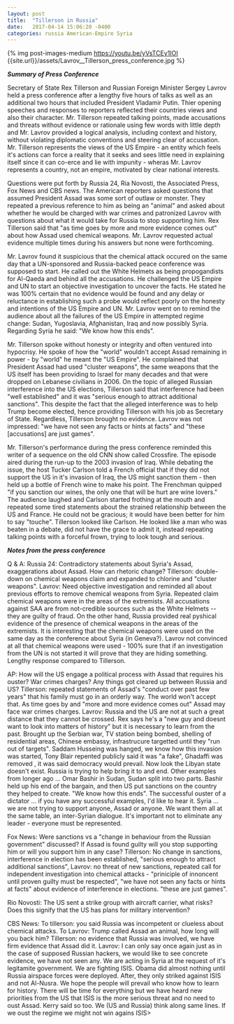 ```yaml
---
layout: post
title:  "Tillerson in Russia"
date:   2017-04-14 15:06:20 -0400
categories: russia American-Empire Syria
---
```



{% img post-images-medium https://youtu.be/yVsTCEy1IOI {{site.url}}/assets/Lavrov__Tillerson_press_conference.jpg %}

***Summary of Press Conference***

Secretary of State Rex Tillerson and Russian Foreign Minister Sergey Lavrov held a press conference after a lengthy five hours of talks as well as an additional two hours that included President Vladamir Putin. Thier opening speeches and responses to reporters reflected their countries views and also their character.  Mr. Tillerson repeated talking points, made accusations and threats without evidence or rationale using few words with little depth and Mr. Lavrov provided a logical analysis, including context and history, without violating diplomatic conventions and steering clear of accusation.  Mr. Tillerson represents the views of the US Empire - an entity which feels it's actions can force a reality that it seeks and sees little need in explaining itself since it can co-erce and lie with impunity - wheras Mr. Lavrov represents a country, not an empire, motivated by clear national interests. 

<!--excerpt-->

Questions were put forth by Russia 24, Ria Novosti, the Associated Press, Fox News and CBS news.  The American reporters asked questions that assumed President Assad was some sort of outlaw or monster.  They repeated a previous reference to him as being an "animal" and asked about whether he would be charged with war crimes and patronized Lavrov with questions about what it would take for  Russia to stop supporting him. Rex Tillerson said that "as time goes by more and more evidence comes out" about how Assad used chemical weapons.  Mr. Lavrov requested actual evidence multiple times during his answers but none were forthcoming.  

Mr. Lavrov found it suspicious that the chemical attack occured on the same day that a UN-sponsored and Russia-backed peace conference was supposed to start.  He called out the White Helmets as being propogandists for Al-Qaeda and behind all the accusations. He challenged the US Empire and UN to start an objective investigation to uncover the facts.  He stated he was 100% certain that no evidence would be found and any delay or reluctance in establishing such a probe would reflect poorly on the honesty and intentions of the US Empire and UN.  Mr. Lavrov went on to remind the audience about all the failures of the US Empire in attempted regime change: Sudan, Yugoslavia, Afghanistan, Iraq and now possibly Syria.  Regarding Syria he said:  "We know how this ends".  

Mr. Tillerson spoke without honesty or integrity and often ventured into hypocrisy.  He spoke of how the "world" wouldn't accept Assad remaining in power - by "world" he meant the "US Empire".  He complained that President Assad had used "cluster weapons", the same weapons that the US itself has been providing to Israel for many decades and that were dropped on Lebanese civilians in 2006.  On the topic of alleged Russian interference into the US elections, Tillerson said that interference had been "well established" and it was "serious enough to attract additional sanctions".  This despite the fact that the alleged interference was to help Trump become elected, hence providing Tillerson with his job as Secretary of State. Regardless, Tillerson brought no evidence. Lavrov was not impressed: "we have not seen any facts or hints at facts" and "these [accusations] are just games".

Mr. Tillerson's performance during the press conference reminded this writer of a sequence on the old CNN show called Crossfire. The episode aired during the run-up to the 2003 invasion of Iraq. While debating the issue, the host Tucker Carlson told a French official that if they did not support the US in it's invasion of Iraq, the US might sanction them - then held up a bottle of French wine to make his point.  The Frenchman quipped "if you sanction our wines, the only one that will be hurt are wine lovers."  The audience laughed and Carlson started frothing at the mouth and repeated some tired statements about the strained relationship between the US and France.  He could not be gracious; it would have been better for him to say "touche". Tillerson looked like Carlson.  He looked like a man who was beaten in a debate, did not have the grace to admit it, instead repeating talking points with a forceful frown, trying to look tough and serious.

***Notes from the press conference***

Q & A:
Russia 24: Contradictory statements about Syria's Assad, exaggerations about Assad. How can rhetoric change?  Tillerson: double-down on chemical weapons claim and expanded to chlorine and "cluster weapons".  Lavrov: Need objective investigation and reminded all about previous efforts to remove chemical weapons from Syria. Repeated claim chemical weapons were in the areas of the extremists. All accusations against SAA are from not-credible sources such as the White Helmets -- they are guilty of fraud. On the other hand, Russia provided real pyshical evidence of the presence of chemical weapons in the areas of the extremists. It is interesting that the chemical weapons were used on the same day as the conference about Syria (in Geneva?).  Lavrov not convinced at all that chemical weapons were used - 100% sure that if an investigation from the UN is  not started it will prove that they are hiding something. Lengthy response compared to Tillerson.  

AP: How will the US engage a political process with Assad that requires his ouster? War crimes charges? Any things got cleared up between Russia and US?  Tillerson: repeated statements of Assad's "conduct over past few years" that his family must go in an orderly way.  The world won't accept that.  As time goes by and "more and more evidence comes out" Assad may face war crimes charges.  Lavrov: Russia and the US are not at such a great distance that they cannot be crossed.  Rex says he's a "new guy and doesnt want to look into matters of history" but it is necessary to learn from the past. Brought up the Serbian war, TV station being bombed, shelling of residential areas, Chinese embassy, infrastrucure targetted until they "run out of targets".  Saddam Husseing was hanged, we know how this invasion was started, Tony Blair repented publicly said it was "a fake", Ghadaffi was removed , it was said democracy would prevail. Now look the Libyan state doesn't exist.  Russia is trying to help bring it to and end.  Other examples from longer ago ... Omar Bashir in Sudan, Sudan split into two parts. Bashir held up his end of the bargain, and then US put sanctions on the country they helped to create.  "We know how this ends".  The successful ouster of a dictator ... if you have any successful examples, I'd like to hear it.  Syria ... we are not trying to support anyone, Assad or anyone.  We want them all at the same table, an inter-Syrian dialogue.  It's important not to eliminate any leader - everyone must be represented. 

Fox News:  Were sanctions vs a "change in behaviour from the Russian government" discussed?  If Assad is found guilty will you stop supporting him or will you support him in any case?  Tillerson: No change in sanctions, interference in election has been established, "serious enough to attract additional sanctions", Lavrov: no threat of new sanctions, repeated call for independent investigation into chemical attacks - "priniciple of innoncent until proven guilty must be respected", "we have not seen any facts or hints at facts" about evidence of interference in elections. "these are just games". 

Rio Novosti: The US sent a strike group with aircraft carrier, what risks? Does this signify that the US has plans for military intervention?

CBS News: To tillerson: you said Russia was incompetent or clueless about chemical attacks. To Lavrov: Trump called Assad an animal, how long will you back him? Tillerson: no evidence that Russia was involved, we have firm evidence that Assad did it. Lavrov: I can only say once again just as in the case of supposed Russian hackers, we would like to see concrete evidence, we have not seen any.  We are acting in Syria at the request of it's legitamite government.  We are fighting ISIS. Obama did almost nothing until Russia airspace forces were deployed.  After, they only striked against ISIS and not Al-Nusra.  We hope the people will prevail who know how to learn for history.  There will be time for everything but we have heard new priorities from the US that ISIS is the more serious threat and no need to oust Assad.  Kerry said so too.  We (US and Russia) think along same lines. If we oust the regime we might not win agains ISIS>  



